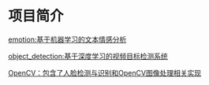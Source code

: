 # 项目简介
[emotion:基于机器学习的文本情感分析](https://github.com/lmyfi/ProjectStorage/tree/main/emotion)

[object_detection:基于深度学习的视频目标检测系统](https://github.com/lmyfi/ProjectStorage/tree/main/object_detect)

[OpenCV：包含了人脸检测与识别和OpenCV图像处理相关实现](https://github.com/lmyfi/ProjectStorage/tree/main/opencv)

